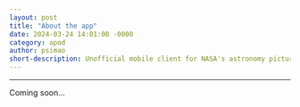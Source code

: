 ```yaml
---
layout: post
title: "About the app"
date: 2024-03-24 14:01:00 -0000
category: apod
author: psimao
short-description: Unofficial mobile client for NASA's astronomy picture of the day
---
```


-----

Coming soon...